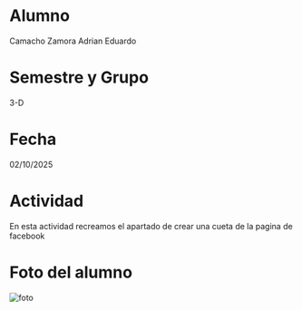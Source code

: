 # Alumno
Camacho Zamora Adrian Eduardo
# Semestre y Grupo
3-D
# Fecha
02/10/2025
# Actividad
En esta actividad recreamos el apartado de crear una cueta de la pagina de facebook
# Foto del alumno

![foto](https://github.com/user-attachments/assets/b6004d95-e4bd-450d-a6c2-f720243566ae)
